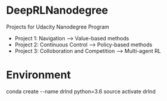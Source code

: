 # DeepRLNanodegree
Projects for Udacity Nanodegree Program

+ Project 1: Navigation --> Value-based methods
+ Project 2: Continuous Control --> Policy-based methods
+ Project 3: Colloboration and Competition --> Multi-agent RL

# Environment
conda create --name drlnd python=3.6
source activate drlnd
